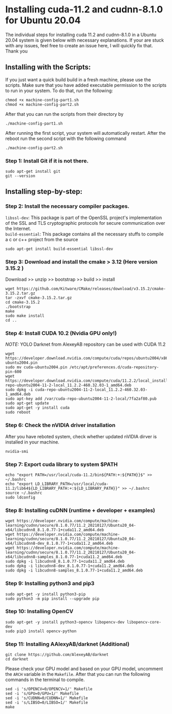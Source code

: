 # Installing cuda-11.2 and cudnn-8.1.0 for Ubuntu 20.04
The individual steps for installing cuda 11.2 and cudnn-8.1.0 in a Ubuntu 20.04 system is given below with necessary explanations. If your are stuck with any issues, feel free to create an issue here, I will quickly fix that. Thank you

## Installing with the Scripts:
If you just want a quick build build in a fresh machine, please use the scripts. Make sure that you have added executable permission to the scripts to run in your system. To do that, run the following:

```
chmod +x machine-config-part1.sh
chmod +x machine-config-part2.sh
```
After that you can run the scripts from their directory by 
```
./machine-config-part1.sh
```
After running the first script, your system will automatically restart. After the reboot run the second script with the following command
```
./machine-config-part2.sh
```

### Step 1: Install Git if it is not there. 
```
sudo apt-get install git
git --version
```

## Installing step-by-step:

### Step 2: Install the necessary compiler packages.
`libssl-dev`: This package is part of the OpenSSL project's implementation of the SSL and TLS cryptographic protocols for secure communication over the Internet.<br>
`build-essential`: This package contains all the necessary stuffs to compile a c or c++ project from the source
```
sudo apt-get install build-essential libssl-dev
```


### Step 3: Download and install the cmake > 3.12 (Here version 3.15.2 )
Download >> unzip >> bootstrap >> build >> install
```
wget https://github.com/Kitware/CMake/releases/download/v3.15.2/cmake-3.15.2.tar.gz
tar -zxvf cmake-3.15.2.tar.gz
cd cmake-3.15.2
./bootstrap
make
sudo make install
cd ..
```



### Step 4: Install CUDA 10.2 (Nvidia GPU only!)
*NOTE:* YOLO Darknet from AlexeyAB repository can be used with CUDA 11.2
```
wget https://developer.download.nvidia.com/compute/cuda/repos/ubuntu2004/x86_64/cuda-ubuntu2004.pin
sudo mv cuda-ubuntu2004.pin /etc/apt/preferences.d/cuda-repository-pin-600
wget https://developer.download.nvidia.com/compute/cuda/11.2.2/local_installers/cuda-repo-ubuntu2004-11-2-local_11.2.2-460.32.03-1_amd64.deb
sudo dpkg -i cuda-repo-ubuntu2004-11-2-local_11.2.2-460.32.03-1_amd64.deb
sudo apt-key add /var/cuda-repo-ubuntu2004-11-2-local/7fa2af80.pub
sudo apt-get update
sudo apt-get -y install cuda
sudo reboot
```
### Step 6: Check the nVIDIA driver installation
After you have reboted system, check whether updated nVIDIA dirver is installed in your machine. 
```
nvidia-smi
```

### Step 7: Export cuda library to system \$PATH
```
echo "export PATH=/usr/local/cuda-11.2/bin${PATH:+:${PATH}}$" >> ~/.bashrc
echo "export LD_LIBRARY_PATH=/usr/local/cuda-11.2/lib64${LD_LIBRARY_PATH:+:${LD_LIBRARY_PATH}}" >> ~/.bashrc
source ~/.bashrc
sudo ldconfig
```

### Step 8: Installing cuDNN (runtime + developer + examples)
```
wget https://developer.nvidia.com/compute/machine-learning/cudnn/secure/8.1.0.77/11.2_20210127/Ubuntu20_04-x64/libcudnn8_8.1.0.77-1+cuda11.2_amd64.deb
wget https://developer.nvidia.com/compute/machine-learning/cudnn/secure/8.1.0.77/11.2_20210127/Ubuntu20_04-x64/libcudnn8-dev_8.1.0.77-1+cuda11.2_amd64.deb
wget https://developer.nvidia.com/compute/machine-learning/cudnn/secure/8.1.0.77/11.2_20210127/Ubuntu20_04-x64/libcudnn8-samples_8.1.0.77-1+cuda11.2_amd64.deb
sudo dpkg -i libcudnn8_8.1.0.77-1+cuda11.2_amd64.deb
sudo dpkg -i libcudnn8-dev_8.1.0.77-1+cuda11.2_amd64.deb
sudo dpkg -i libcudnn8-samples_8.1.0.77-1+cuda11.2_amd64.deb
```


### Step 9: Installing python3 and pip3
```
sudo apt-get -y install python3-pip
sudo python3 -m pip install --upgrade pip
```

### Step 10: Installing OpenCV
```
sudo apt-get -y install python3-opencv libopencv-dev libopencv-core-dev
sudo pip3 install opencv-python
```

### Step 11: Installing AAlexyAB/darknet (Additional)

```
git clone https://github.com/AlexeyAB/darknet
cd darknet
```
Please check your GPU model and based on your GPU model, uncomment the `ARCH` variable in the `Makefile`. After that you can run the following commands in the terminal to compile.
```
sed -i 's/OPENCV=0/OPENCV=1/' Makefile
sed -i 's/GPU=0/GPU=1/' Makefile
sed -i 's/CUDNN=0/CUDNN=1/' Makefile
sed -i 's/LIBSO=0/LIBSO=1/' Makefile
make
```
